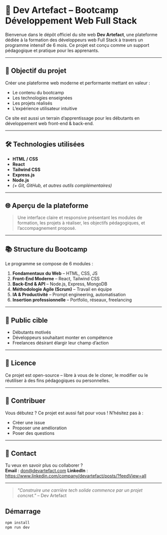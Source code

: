 # 🚀 Dev Artefact – Bootcamp Développement Web Full Stack

Bienvenue dans le dépôt officiel du site web **Dev Artefact**, une plateforme dédiée à la formation des développeurs web Full Stack à travers un programme intensif de 6 mois. Ce projet est conçu comme un support pédagogique et pratique pour les apprenants.

---

## 🎯 Objectif du projet

Créer une plateforme web moderne et performante mettant en valeur :

- Le contenu du bootcamp
- Les technologies enseignées
- Les projets réalisés
- L’expérience utilisateur intuitive

Ce site est aussi un terrain d’apprentissage pour les débutants en développement web front-end & back-end.

---

## 🛠️ Technologies utilisées

- **HTML / CSS**
- **React**
- **Tailwind CSS**
- **Express.js**
- **Node.js**
- *(+ Git, GitHub, et autres outils complémentaires)*

---

## 🌐 Aperçu de la plateforme

> Une interface claire et responsive présentant les modules de formation, les projets à réaliser, les objectifs pédagogiques, et l’accompagnement proposé.

---

## 📚 Structure du Bootcamp

Le programme se compose de 6 modules :

1. **Fondamentaux du Web** – HTML, CSS, JS
2. **Front-End Moderne** – React, Tailwind CSS
3. **Back-End & API** – Node.js, Express, MongoDB
4. **Méthodologie Agile (Scrum)** – Travail en équipe
5. **IA & Productivité** – Prompt engineering, automatisation
6. **Insertion professionnelle** – Portfolio, réseaux, freelancing

---

## 🧠 Public cible

- Débutants motivés
- Développeurs souhaitant monter en compétence
- Freelances désirant élargir leur champ d’action

---

## 📜 Licence

Ce projet est open-source – libre à vous de le cloner, le modifier ou le réutiliser à des fins pédagogiques ou personnelles.

---

## 🤝 Contribuer

Vous débutez ? Ce projet est aussi fait pour vous ! N’hésitez pas à :

- Créer une issue
- Proposer une amélioration
- Poser des questions

---

## 📩 Contact

Tu veux en savoir plus ou collaborer ?  
**Email** :  don@devartefact.com 
**LinkedIn** : https://www.linkedin.com/company/devartefact/posts/?feedView=all

---

> _"Construire une carrière tech solide commence par un projet concret."_ – Dev Artefact


## Démarrage

```bash
npm install
npm run dev
```
